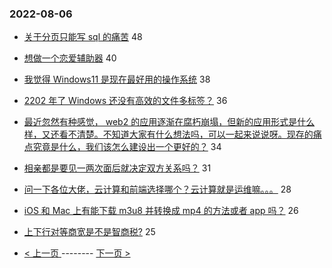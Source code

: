 ### 2022-08-06 
- [关于分页只能写 sql 的痛苦](https://www.v2ex.com/t/871007) 48
- [想做一个恋爱辅助器](https://www.v2ex.com/t/870999) 40
- [我觉得 Windows11 是现在最好用的操作系统](https://www.v2ex.com/t/871109) 38
- [2202 年了 Windows 还没有高效的文件多标签？](https://www.v2ex.com/t/871045) 36
- [最近忽然有种感觉， web2 的应用逐渐在腐朽崩塌，但新的应用形式是什么样，又还看不清楚。不知道大家有什么想法吗，可以一起来说说呀。现存的痛点究竟是什么，我们该怎么建设出一个更好的？](https://www.v2ex.com/t/871064) 34
- [相亲都是要见一两次面后就决定双方关系吗？](https://www.v2ex.com/t/871076) 31
- [问一下各位大佬，云计算和前端选择哪个？云计算就是运维嘛。。。](https://www.v2ex.com/t/871043) 28
- [iOS 和 Mac 上有能下载 m3u8 并转换成 mp4 的方法或者 app 吗？](https://www.v2ex.com/t/871047) 26
- [上下行对等商宽是不是智商税?](https://www.v2ex.com/t/870970) 25 

- [ < 上一页 ](https://github.com/able8/v2ex-hot-record/blob/master/2022-08-05.md) -------- [ 下一页 > ](https://github.com/able8/v2ex-hot-record/blob/master/2022-08-07.md)
